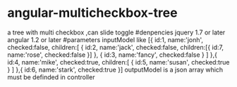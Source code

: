 # angular-multicheckbox-tree
a tree with multi checkbox ,can slide toggle
#denpencies
jquery 1.7 or later
angular 1.2 or later
#parameters
inputModel like
    [{
        id:1,
        name:'jonh',
        checked:false,
        children:[
            {
                id:2,
                name:'jack',
                checked:false,
                children:[{
                    id:7,
                    name:'rose',
                    checked:false
                }]
            },
            {
                id:3,
                name:'fancy',
                checked:false
            }
        ]
    },{
        id:4,
        name:'mike',
        checked:true,
        children:[
            {
                id:5,
                name:'susan',
                checked:true
            }
        ]
    },{
        id:6,
        name:'stark',
        checked:true
    }]
outputModel is a json array which must be definded in controller
